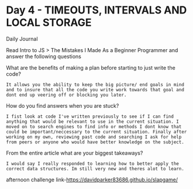 # Day 4 - TIMEOUTS, INTERVALS AND LOCAL STORAGE

Daily Journal

Read Intro to JS > The Mistakes I Made As a Beginner Programmer and answer the following questions

What are the benefits of making a plan before starting to just write the code?
```
It allows you the ability to keep the big picture/ end goals in mind and to insure that all the code you write work towards that goal and dont end up veering off or blocking you later.
```
How do you find answers when you are stuck?
```
I fist look at code I've written previously to see if I can find anything that would be relevant to use in the current situation. I moved on to search engines to find info or methods I dont know that could be important/neccessary to the current situation. Finally after working on my own, reviewing past code and searching I ask for help from peers or anyone who would have better knowledge on the subject. 
```
From the entire article what are your biggest takeaways?
```
I would say I really responded to learning how to better apply the correct data structures. Im still very new and theres alot to learn.
```


afternoon challenge link-https://davidparker83686.github.io/slapgame/
